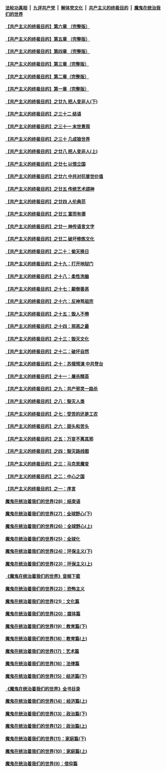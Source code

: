 ####  [法轮功真相](../../../../basic/blob/master/README.md?t=06280831) &nbsp;|&nbsp; [九评共产党](../../../../9ping.md/blob/master/README.md?t=06280831) &nbsp;|&nbsp; [解体党文化](../../../../jtdwh.md/blob/master/README.md?t=06280831)  &nbsp;|&nbsp; [共产主义的终极目的](../../../../gczydzjmd.md/blob/master/README.md?t=06280831) &nbsp;|&nbsp; [魔鬼在统治我们的世界](../../../../mgztzwmdsj.md/blob/master/README.md?t=06280831) 

#### [【共产主义的终极目的】第六章 （完整版）](../pages/nsc422/n11428913.md?t=06280831) 

#### [【共产主义的终极目的】第五章 （完整版）](../pages/nsc422/n11428912.md?t=06280831) 

#### [【共产主义的终极目的】第四章 （完整版）](../pages/nsc422/n11428907.md?t=06280831) 

#### [【共产主义的终极目的】第三章（完整版）](../pages/nsc422/n11428848.md?t=06280831) 

#### [【共产主义的终极目的】第二章（完整版）](../pages/nsc422/n11428831.md?t=06280831) 

#### [【共产主义的终极目的】第一章（完整版）](../pages/nsc422/n11417651.md?t=06280831) 

#### [【共产主义的终极目的】之廿九 把人变非人(下)](../pages/nsc422/n11344140.md?t=06280831) 

#### [【共产主义的终极目的】之三十二 结语](../pages/nsc422/n11360535.md?t=06280831) 

#### [【共产主义的终极目的】之三十一 末世景观](../pages/nsc422/n11351129.md?t=06280831) 

#### [【共产主义的终极目的】之三十 几成狼世界](../pages/nsc422/n11348280.md?t=06280831) 

#### [【共产主义的终极目的】之廿八 把人变非人(上)](../pages/nsc422/n11340492.md?t=06280831) 

#### [【共产主义的终极目的】之廿七 以恨立国](../pages/nsc422/n11336944.md?t=06280831) 

#### [【共产主义的终极目的】之廿六 中共对抗普世价值](../pages/nsc422/n11324785.md?t=06280831) 

#### [【共产主义的终极目的】之廿五 传统艺术颂神](../pages/nsc422/n11296396.md?t=06280831) 

#### [【共产主义的终极目的】之廿四 人伦典范](../pages/nsc422/n11296397.md?t=06280831) 

#### [【共产主义的终极目的】之廿三 富而有德](../pages/nsc422/n11283598.md?t=06280831) 

#### [【共产主义的终极目的】之廿一 神传语言文字](../pages/nsc422/n11263265.md?t=06280831) 

#### [【共产主义的终极目的】之廿二 破坏修炼文化](../pages/nsc422/n11245728.md?t=06280831) 

#### [【共产主义的终极目的】之二十：偷天换日](../pages/nsc422/n11238846.md?t=06280831) 

#### [【共产主义的终极目的】之十九：打开地狱门](../pages/nsc422/n11206376.md?t=06280831) 

#### [【共产主义的终极目的】之十八：柔性洗脑](../pages/nsc422/n11199994.md?t=06280831) 

#### [【共产主义的终极目的】之十七：颠倒善恶](../pages/nsc422/n11179782.md?t=06280831) 

#### [【共产主义的终极目的】之十六：反神骂祖宗](../pages/nsc422/n11166798.md?t=06280831) 

#### [【共产主义的终极目的】之十五：毁人不倦](../pages/nsc422/n11166792.md?t=06280831) 

#### [【共产主义的终极目的】之十四：邪恶之最](../pages/nsc422/n11150249.md?t=06280831) 

#### [【共产主义的终极目的】之十三：毁灭文化](../pages/nsc422/n11135227.md?t=06280831) 

#### [【共产主义的终极目的】之十二：破坏自然](../pages/nsc422/n11135214.md?t=06280831) 

#### [【共产主义的终极目的】之十：苏俄预演 中共登台](../pages/nsc422/n11118424.md?t=06280831) 

#### [【共产主义的终极目的】之十一：屠杀精英](../pages/nsc422/n11118442.md?t=06280831) 

#### [【共产主义的终极目的】之九：共产邪灵一路杀](../pages/nsc422/n11114139.md?t=06280831) 

#### [【共产主义的终极目的】之八：毁灭人类](../pages/nsc422/n11108503.md?t=06280831) 

#### [【共产主义的终极目的】之七：受苦的还是工农](../pages/nsc422/n11101809.md?t=06280831) 

#### [【共产主义的终极目的】之六：甜头和苦头](../pages/nsc422/n11096971.md?t=06280831) 

#### [【共产主义的终极目的】之五：万变不离其邪](../pages/nsc422/n11091285.md?t=06280831) 

#### [【共产主义的终极目的】之四：毁灭路线图](../pages/nsc422/n11086284.md?t=06280831) 

#### [【共产主义的终极目的】之三：马克思魔变](../pages/nsc422/n11061941.md?t=06280831) 

#### [【共产主义的终极目的】之二：中心之国](../pages/nsc422/n11047728.md?t=06280831) 

#### [【共产主义的终极目的】之一：序言](../pages/nsc422/n11086077.md?t=06280831) 

#### [魔鬼在统治着我们的世界(28)：结束语](../pages/nsc422/n10936246.md?t=06280831) 

#### [魔鬼在统治着我们的世界(27)：全球野心(下)](../pages/nsc422/n10928319.md?t=06280831) 

#### [魔鬼在统治着我们的世界(26)：全球野心(上)](../pages/nsc422/n10900318.md?t=06280831) 

#### [魔鬼在统治着我们的世界(25)：全球化](../pages/nsc422/n10788205.md?t=06280831) 

#### [魔鬼在统治着我们的世界(24)：环保主义(下)](../pages/nsc422/n10695307.md?t=06280831) 

#### [魔鬼在统治着我们的世界(23)：环保主义(上)](../pages/nsc422/n10688613.md?t=06280831) 

#### [《魔鬼在统治着我们的世界》音频下载](../pages/nsc422/n10635553.md?t=06280831) 

#### [魔鬼在统治着我们的世界(22)：恐怖主义](../pages/nsc422/n10614727.md?t=06280831) 

#### [魔鬼在统治着我们的世界(21)：文化篇](../pages/nsc422/n10597706.md?t=06280831) 

#### [魔鬼在统治着我们的世界(20)：媒体篇](../pages/nsc422/n10586579.md?t=06280831) 

#### [魔鬼在统治着我们的世界(19)：教育篇(下)](../pages/nsc422/n10564808.md?t=06280831) 

#### [魔鬼在统治着我们的世界(18)：教育篇(上)](../pages/nsc422/n10526970.md?t=06280831) 

#### [魔鬼在统治着我们的世界(17)：艺术篇](../pages/nsc422/n10499093.md?t=06280831) 

#### [魔鬼在统治着我们的世界(16)：法律篇](../pages/nsc422/n10485969.md?t=06280831) 

#### [魔鬼在统治着我们的世界(15)：经济篇(下)](../pages/nsc422/n10469975.md?t=06280831) 

#### [《魔鬼在统治着我们的世界》全书目录](../pages/nsc422/n10464261.md?t=06280831) 

#### [魔鬼在统治着我们的世界(14)：经济篇(上)](../pages/nsc422/n10457370.md?t=06280831) 

#### [魔鬼在统治着我们的世界(13)：政治篇(下)](../pages/nsc422/n10448270.md?t=06280831) 

#### [魔鬼在统治着我们的世界(12)：政治篇(上)](../pages/nsc422/n10444576.md?t=06280831) 

#### [魔鬼在统治着我们的世界(11)：家庭篇(下)](../pages/nsc422/n10440961.md?t=06280831) 

#### [魔鬼在统治着我们的世界(10)：家庭篇(上)](../pages/nsc422/n10435448.md?t=06280831) 

#### [魔鬼在统治着我们的世界(9)：信仰篇](../pages/nsc422/n10432159.md?t=06280831) 

